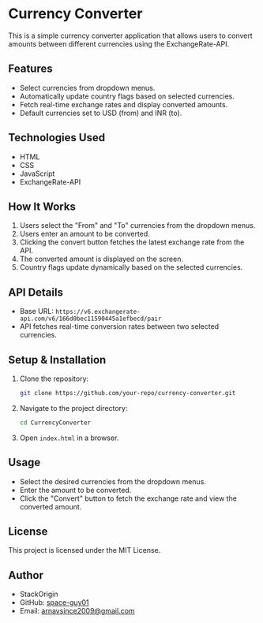 # Currency Converter

This is a simple currency converter application that allows users to convert amounts between different currencies using the ExchangeRate-API.

## Features

- Select currencies from dropdown menus.
- Automatically update country flags based on selected currencies.
- Fetch real-time exchange rates and display converted amounts.
- Default currencies set to USD (from) and INR (to).

## Technologies Used

- HTML
- CSS
- JavaScript
- ExchangeRate-API

## How It Works

1. Users select the "From" and "To" currencies from the dropdown menus.
2. Users enter an amount to be converted.
3. Clicking the convert button fetches the latest exchange rate from the API.
4. The converted amount is displayed on the screen.
5. Country flags update dynamically based on the selected currencies.

## API Details

- Base URL: `https://v6.exchangerate-api.com/v6/166d0bec11590445a1efbecd/pair`
- API fetches real-time conversion rates between two selected currencies.

## Setup & Installation

1. Clone the repository:
   ```sh
   git clone https://github.com/your-repo/currency-converter.git
   ```
2. Navigate to the project directory:
   ```sh
   cd CurrencyConverter
   ```
3. Open `index.html` in a browser.

## Usage

- Select the desired currencies from the dropdown menus.
- Enter the amount to be converted.
- Click the "Convert" button to fetch the exchange rate and view the converted amount.

## License

This project is licensed under the MIT License.

## Author

- StackOrigin
- GitHub: [space-guy01](https://github.com/space-guy01)
- Email: arnavsince2009@gmail.com
